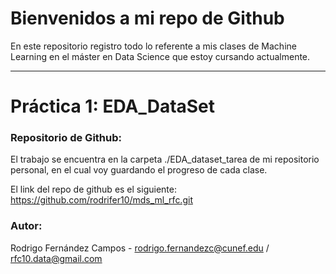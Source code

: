 # Bienvenidos a mi repo de Github

En este repositorio registro todo lo referente a mis clases de Machine Learning en el máster en Data Science que estoy cursando actualmente.

***

# Práctica 1: EDA_DataSet

### Repositorio de Github:
El trabajo se encuentra en la carpeta ./EDA_dataset_tarea de mi repositorio personal, en el cual voy guardando el progreso de cada clase.

El link del repo de github es el siguiente: https://github.com/rodrifer10/mds_ml_rfc.git

### Autor:
Rodrigo Fernández Campos - rodrigo.fernandezc@cunef.edu / rfc10.data@gmail.com






